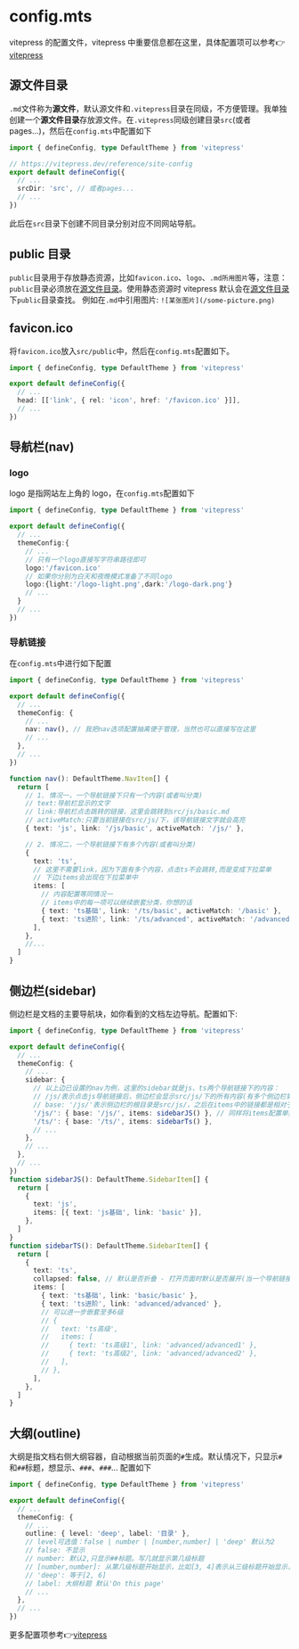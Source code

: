 # config.mts

vitepress 的配置文件，vitepress 中重要信息都在这里，具体配置项可以参考:point_right:[vitepress](https://vitepress.dev/zh/reference/default-theme-config)

## 源文件目录

`.md`文件称为**源文件**，默认源文件和`.vitepress`目录在同级，不方便管理。我单独创建一个**源文件目录**存放源文件。在`.vitepress`同级创建目录`src`(或者 pages...)，然后在`config.mts`中配置如下

```ts
import { defineConfig, type DefaultTheme } from 'vitepress'

// https://vitepress.dev/reference/site-config
export default defineConfig({
  // ...
  srcDir: 'src', // 或者pages...
  // ...
})
```

此后在`src`目录下创建不同目录分别对应不同网站导航。

## public 目录

`public`目录用于存放静态资源，比如`favicon.ico`、`logo`、`.md所用图片`等，注意：`public`目录必须放在[源文件目录](#源文件目录)。使用静态资源时 vitepress 默认会在[源文件目录](#源文件目录)下`public`目录查找。
例如在`.md`中引用图片: `![某张图片](/some-picture.png)`

## favicon.ico

将`favicon.ico`放入`src/public`中，然后在`config.mts`配置如下。

```ts
import { defineConfig, type DefaultTheme } from 'vitepress'

export default defineConfig({
  // ...
  head: [['link', { rel: 'icon', href: '/favicon.ico' }]],
  // ...
})
```

## 导航栏(nav)

### logo

logo 是指网站左上角的 logo，在`config.mts`配置如下

```ts
import { defineConfig, type DefaultTheme } from 'vitepress'

export default defineConfig({
  // ...
  themeConfig:{
    // ...
    // 只有一个logo直接写字符串路径即可
    logo:'/favicon.ico'
    // 如果你分别为白天和夜晚模式准备了不同logo
    logo:{light:'/logo-light.png',dark:'/logo-dark.png'}
    // ...
  }
  // ...
})
```

### 导航链接

在`config.mts`中进行如下配置

```ts
import { defineConfig, type DefaultTheme } from 'vitepress'

export default defineConfig({
  // ...
  themeConfig: {
    // ...
    nav: nav(), // 我把nav选项配置抽离便于管理，当然也可以直接写在这里
    // ...
  },
  // ...
})

function nav(): DefaultTheme.NavItem[] {
  return [
    // 1. 情况一，一个导航链接下只有一个内容(或者叫分类)
    // text:导航栏显示的文字
    // link:导航栏点击跳转的链接，这里会跳转到src/js/basic.md
    // activeMatch:只要当前链接在src/js/下，该导航链接文字就会高亮
    { text: 'js', link: '/js/basic', activeMatch: '/js/' },

    // 2. 情况二，一个导航链接下有多个内容(或者叫分类)
    {
      text: 'ts',
      // 这里不需要link，因为下面有多个内容，点击ts不会跳转,而是变成下拉菜单
      // 下边items会出现在下拉菜单中
      items: [
        // 内容配置等同情况一
        // items中的每一项可以继续嵌套分类，你想的话
        { text: 'ts基础', link: '/ts/basic', activeMatch: '/basic' },
        { text: 'ts进阶', link: '/ts/advanced', activeMatch: '/advanced' },
      ],
    },
    //...
  ]
}
```

## 侧边栏(sidebar)

侧边栏是文档的主要导航块，如你看到的文档左边导航。配置如下:

```ts
import { defineConfig, type DefaultTheme } from 'vitepress'

export default defineConfig({
  // ...
  themeConfig: {
    // ...
    sidebar: {
      // 以上边已设置的nav为例，这里的sidebar就是js、ts两个导航链接下的内容：
      // /js/表示点击js导航链接后，侧边栏会显示src/js/下的所有内容(有多个侧边栏需要这样配置)
      // base: '/js/'表示侧边栏的根目录是src/js/，之后在items中的链接都是相对于src/js/的
      '/js/': { base: '/js/', items: sidebarJS() }, // 同样将items配置单独抽离出来
      '/ts/': { base: '/ts/', items: sidebarTs() },
      // ...
    },
    // ...
  },
  // ...
})
function sidebarJS(): DefaultTheme.SidebarItem[] {
  return [
    {
      text: 'js',
      items: [{ text: 'js基础', link: 'basic' }],
    },
  ]
}
function sidebarTS(): DefaultTheme.SidebarItem[] {
  return [
    {
      text: 'ts',
      collapsed: false, // 默认是否折叠 - 打开页面时默认是否展开(当一个导航链接下有多个内容时，此选项可配置；默认值是false)
      items: [
        { text: 'ts基础', link: 'basic/basic' },
        { text: 'ts进阶', link: 'advanced/advanced' },
        // 可以进一步嵌套至多6级
        // {
        //   text: 'ts高级',
        //   items: [
        //     { text: 'ts高级1', link: 'advanced/advanced1' },
        //     { text: 'ts高级2', link: 'advanced/advanced2' },
        //   ],
        // },
      ],
    },
  ]
}
```

## 大纲(outline)

大纲是指文档右侧大纲容器，自动根据当前页面的`#`生成。默认情况下，只显示`#`和`##`标题，想显示、`###`、`###`... 配置如下

```ts
import { defineConfig, type DefaultTheme } from 'vitepress'

export default defineConfig({
  // ...
  themeConfig: {
    // ...
    outline: { level: 'deep', label: '目录' },
    // level可选值：false | number | [number,number] | 'deep' 默认为2
    // false: 不显示
    // number: 默认2,只显示##标题。写几就显示第几级标题
    // [number,number]: 从第几级标题开始显示，比如[3, 4]表示从三级标题开始显示，到四级标题结束
    // 'deep': 等于[2, 6]
    // label: 大纲标题 默认'On this page'
    // ...
  },
  // ...
})
```

更多配置项参考:point_right:[vitepress](https://vitepress.dev/zh/reference/default-theme-config)

